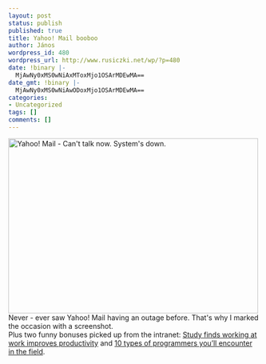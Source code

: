 ```yaml
---
layout: post
status: publish
published: true
title: Yahoo! Mail booboo
author: János
wordpress_id: 480
wordpress_url: http://www.rusiczki.net/wp/?p=480
date: !binary |-
  MjAwNy0xMS0wNiAxMToxMjo1OSArMDEwMA==
date_gmt: !binary |-
  MjAwNy0xMS0wNiAwODoxMjo1OSArMDEwMA==
categories:
- Uncategorized
tags: []
comments: []
---
```

<p><a href="http://www.rusiczki.net/blog/blogpics/yahoo-mail-down.php" onclick="window.open('http://www.rusiczki.net/blog/blogpics/yahoo-mail-down.php','popup','width=782,height=548,scrollbars=no,resizable=no,toolbar=no,directories=no,location=no,menubar=no,status=no,left=0,top=0'); return false"><img src="http://www.rusiczki.net/blog/blogpics/yahoo-mail-down-thumb.gif" width="500" height="350" border="0" alt="Yahoo! Mail - Can't talk now. System's down." class="image"/></a><br />
Never - ever saw Yahoo! Mail having an outage before. That's why I marked the occasion with a screenshot.<br />
Plus two funny bonuses picked up from the intranet: <a href="http://www.theonion.com/content/news/study_finds_working_at_work">Study finds working at work improves productivity</a> and <a href="http://blogs.techrepublic.com.com/10things/?p=262">10 types of programmers you’ll encounter in the field</a>.</p>

